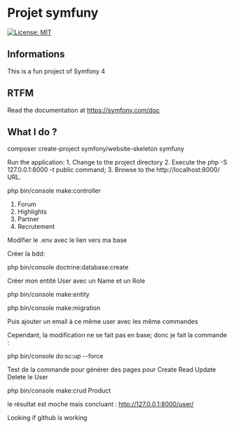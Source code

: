 # Projet symfuny

[![License: MIT](https://img.shields.io/badge/License-MIT-blue.svg)](https://opensource.org/licenses/MIT)

## Informations

This is a fun project of Symfony 4

## RTFM

Read the documentation at https://symfony.com/doc

## What I do ?

composer create-project symfony/website-skeleton symfuny

Run the application:
    1. Change to the project directory
    2. Execute the php -S 127.0.0.1:8000 -t public command;
    3. Browse to the http://localhost:8000/ URL.


php bin/console make:controller

1) Forum
2) Highlights
3) Partner
4) Recrutement

Modifier le .env avec le lien vers ma base

Créer la bdd:

php bin/console doctrine:database:create

Créer mon entité User avec un Name et un Role

php bin/console make:entity

php bin/console make:migration

Puis ajouter un email à ce même user avec les même commandes

Cependant, la modification ne se fait pas en base; donc je fait la commande :

php bin/console do:sc:up --force

Test de la commande pour générer des pages pour Create Read Update Delete le User

php bin/console make:crud Product

le résultat est moche mais concluant : http://127.0.0.1:8000/user/

Looking if github is working
